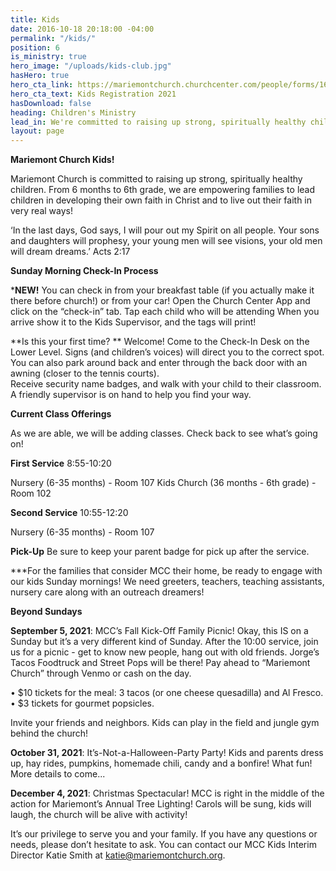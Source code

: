```yaml
---
title: Kids
date: 2016-10-18 20:18:00 -04:00
permalink: "/kids/"
position: 6
is_ministry: true
hero_image: "/uploads/kids-club.jpg"
hasHero: true
hero_cta_link: https://mariemontchurch.churchcenter.com/people/forms/161980
hero_cta_text: Kids Registration 2021
hasDownload: false
heading: Children's Ministry
lead_in: We're committed to raising up strong, spiritually healthy children.
layout: page
---
```


**Mariemont Church Kids!**

Mariemont Church is committed to raising up strong, spiritually healthy children. From 6 months to 6th grade, we are empowering families to lead children in developing their own faith in Christ and to live out their faith in very real ways!

‘In the last days, God says, I will pour out my Spirit on all people. Your sons and daughters will prophesy, your young men will see visions, your old men will dream dreams.’    Acts 2:17

**Sunday Morning Check-In Process**

***NEW!**  You can check in from your breakfast table (if you actually make it there before church!) or from your car!  Open the Church Center App and click on the “check-in” tab.  Tap each child who will be attending When you arrive show it to the Kids Supervisor, and the tags will print!

**Is this your first time? ** Welcome!  Come to the Check-In Desk on the Lower Level.  Signs (and children’s voices) will direct you to the correct spot.  You can also park around back and enter through the back door with an awning (closer to the tennis courts).   
Receive security name badges, and walk with your child to their classroom. A friendly supervisor is on hand to help you find your way.

**Current Class Offerings**

As we are able, we will be adding classes.  Check back to see what’s going on!
 
**First Service** 8:55-10:20

Nursery (6-35 months) - Room 107
Kids Church (36 months - 6th grade) - Room 102

**Second Service** 10:55-12:20 

Nursery (6-35 months) - Room 107

**Pick-Up**
Be sure to keep your parent badge for pick up after the service.

***For the families that consider MCC their home, be ready to engage with our kids Sunday mornings!  We need greeters, teachers, teaching assistants, nursery care along with an outreach dreamers!

**Beyond Sundays**

**September 5, 2021**:  MCC’s Fall Kick-Off Family Picnic! 
Okay, this IS on a Sunday but it’s a very different kind of Sunday.  After the 10:00 service, join us for a picnic - get to know new people, hang out with old friends.  Jorge’s Tacos Foodtruck and Street Pops will be there! Pay ahead to “Mariemont Church” through Venmo or cash on the day.

• $10 tickets for the meal: 3 tacos (or one cheese quesadilla) and Al Fresco.
• $3 tickets for gourmet popsicles.

Invite your friends and neighbors. Kids can play in the field and jungle gym behind the church!
 
**October 31, 2021**:  It’s-Not-a-Halloween-Party Party!
Kids and parents dress up, hay rides, pumpkins, homemade chili, candy and a bonfire!  What fun!  More details to come...

**December 4, 2021**:  Christmas Spectacular!
MCC is right in the middle of the action for Mariemont’s Annual Tree Lighting!  Carols will be sung, kids will laugh, the church will be alive with activity! 


It’s our privilege to serve you and your family. If you have any questions or needs, please don’t hesitate to ask. You can contact our MCC Kids Interim Director Katie Smith at [katie@mariemontchurch.org](katie@mariemontchurch.org).

